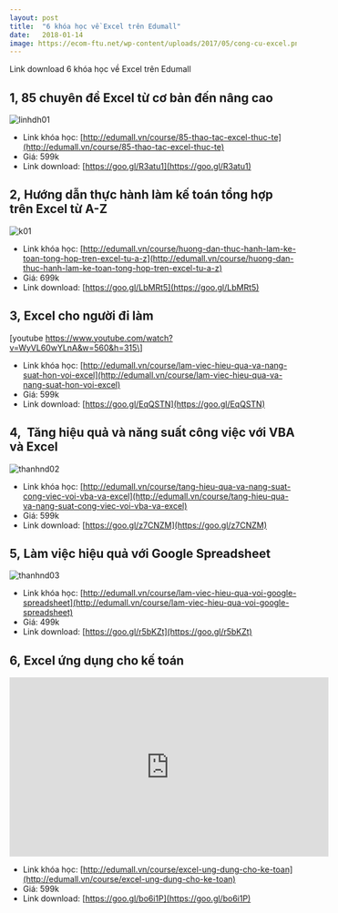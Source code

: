 ```yaml
---
layout: post
title:  "6 khóa học về Excel trên Edumall"
date:   2018-01-14
image: https://ecom-ftu.net/wp-content/uploads/2017/05/cong-cu-excel.png
---
```


Link download 6 khóa học về Excel trên Edumall

1, 85 chuyên đề Excel từ cơ bản đến nâng cao
--------------------------------------------

![linhdh01](https://cucpinyeu.files.wordpress.com/2018/01/linhdh01.png)

*   Link khóa học: [http://edumall.vn/course/85-thao-tac-excel-thuc-te](http://edumall.vn/course/85-thao-tac-excel-thuc-te)
*   Giá: 599k
*   Link download: [https://goo.gl/R3atu1](https://goo.gl/R3atu1)

2, Hướng dẫn thực hành làm kế toán tổng hợp trên Excel từ A-Z
-------------------------------------------------------------

![k01](https://cucpinyeu.files.wordpress.com/2018/01/k01.png)

*   Link khóa học: [http://edumall.vn/course/huong-dan-thuc-hanh-lam-ke-toan-tong-hop-tren-excel-tu-a-z](http://edumall.vn/course/huong-dan-thuc-hanh-lam-ke-toan-tong-hop-tren-excel-tu-a-z)
*   Giá: 699k
*   Link download: [https://goo.gl/LbMRt5](https://goo.gl/LbMRt5)

3, Excel cho người đi làm
-------------------------

\[youtube https://www.youtube.com/watch?v=WyVL60wYLnA&w=560&h=315\]

*   Link khóa học: [http://edumall.vn/course/lam-viec-hieu-qua-va-nang-suat-hon-voi-excel](http://edumall.vn/course/lam-viec-hieu-qua-va-nang-suat-hon-voi-excel)
*   Giá: 599k
*   Link download: [https://goo.gl/EqQSTN](https://goo.gl/EqQSTN)

4,  Tăng hiệu quả và năng suất công việc với VBA và Excel
---------------------------------------------------------

![thanhnd02](https://cucpinyeu.files.wordpress.com/2018/01/thanhnd02.png)

*   Link khóa học: [http://edumall.vn/course/tang-hieu-qua-va-nang-suat-cong-viec-voi-vba-va-excel](http://edumall.vn/course/tang-hieu-qua-va-nang-suat-cong-viec-voi-vba-va-excel)
*   Giá: 599k
*   Link download: [https://goo.gl/z7CNZM](https://goo.gl/z7CNZM)

5, Làm việc hiệu quả với Google Spreadsheet
-------------------------------------------

![thanhnd03](https://cucpinyeu.files.wordpress.com/2018/01/thanhnd03.png)

*   Link khóa học: [http://edumall.vn/course/lam-viec-hieu-qua-voi-google-spreadsheet](http://edumall.vn/course/lam-viec-hieu-qua-voi-google-spreadsheet)
*   Giá: 499k
*   Link download: [https://goo.gl/r5bKZt](https://goo.gl/r5bKZt)

6, Excel ứng dụng cho kế toán
-----------------------------

<iframe width="560" height="315" src="https://www.youtube.com/embed/cEEG8mlxYsk" frameborder="0" allow="autoplay; encrypted-media" allowfullscreen></iframe>

*   Link khóa học: [http://edumall.vn/course/excel-ung-dung-cho-ke-toan](http://edumall.vn/course/excel-ung-dung-cho-ke-toan)
*   Giá: 599k
*   Link download: [https://goo.gl/bo6i1P](https://goo.gl/bo6i1P)
